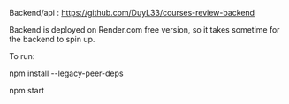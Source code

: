 Backend/api : https://github.com/DuyL33/courses-review-backend

Backend is deployed on Render.com free version, so it takes sometime for the backend to spin up.



To run:

npm install --legacy-peer-deps

npm start
